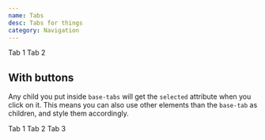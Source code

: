 ```yaml
---
name: Tabs
desc: Tabs for things
category: Navigation
---
```


<base-knobs src="./components.json" name="base-tabs">
<base-tabs>
  <base-tab selected>Tab 1</base-tab>
  <base-tab>Tab 2</base-tab>
</base-tabs>
</base-knobs>

## With buttons

Any child you put inside `base-tabs` will get the `selected` attribute when you click on it.
This means you can also use other elements than the `base-tab` as children, and style them accordingly.

<base-knobs src="./components.json" name="base-tabs">
<style>
base-tabs base-button[selected]::part(button),
base-tabs base-button[selected]::part(button):hover {
  --base-button-bg-color: var(--base-color-primary);
  --base-button-text-color: var(--base-color-white);
}
</style>
<base-tabs>
  <base-button selected>Tab 1</base-button>
  <base-button>Tab 2</base-button>
  <base-button>Tab 3</base-button>
</base-tabs>
</base-knobs>
